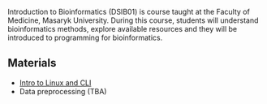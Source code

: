 Introduction to Bioinformatics (DSIB01) is course taught at the Faculty of Medicine, Masaryk University. During this course, students will understand bioinformatics methods, explore available resources and they will be introduced to programming for bioinformatics.

## Materials

 - [Intro to Linux and CLI](https://katarinagresova.github.io/DSIB01_2021/cli/index.html)
 - Data preprocessing (TBA)
